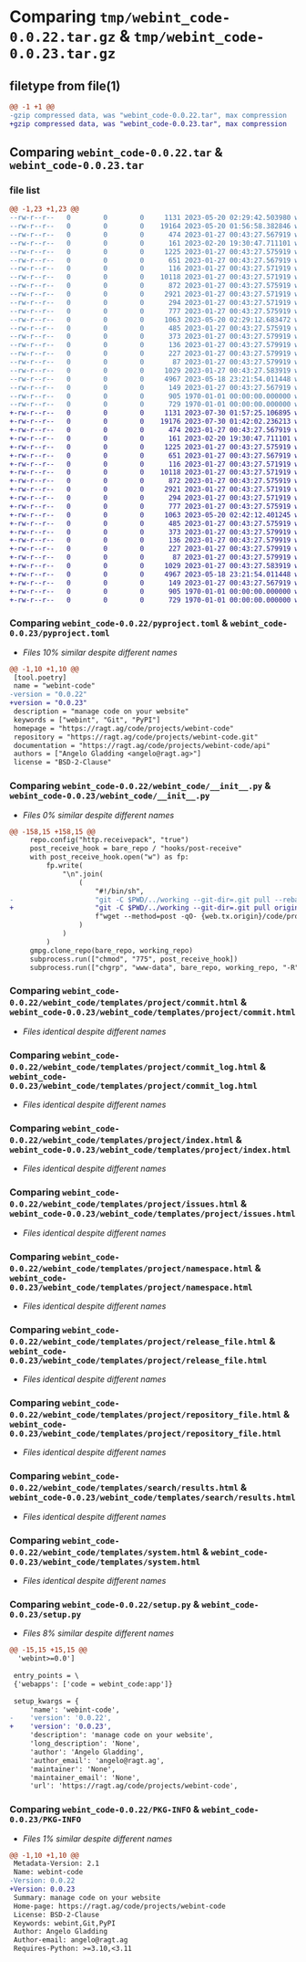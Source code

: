 # Comparing `tmp/webint_code-0.0.22.tar.gz` & `tmp/webint_code-0.0.23.tar.gz`

## filetype from file(1)

```diff
@@ -1 +1 @@
-gzip compressed data, was "webint_code-0.0.22.tar", max compression
+gzip compressed data, was "webint_code-0.0.23.tar", max compression
```

## Comparing `webint_code-0.0.22.tar` & `webint_code-0.0.23.tar`

### file list

```diff
@@ -1,23 +1,23 @@
--rw-r--r--   0        0        0     1131 2023-05-20 02:29:42.503980 webint_code-0.0.22/pyproject.toml
--rw-r--r--   0        0        0    19164 2023-05-20 01:56:58.382846 webint_code-0.0.22/webint_code/__init__.py
--rw-r--r--   0        0        0      474 2023-01-27 00:43:27.567919 webint_code-0.0.22/webint_code/templates/__init__.py
--rw-r--r--   0        0        0      161 2023-02-20 19:30:47.711101 webint_code-0.0.22/webint_code/templates/index.html
--rw-r--r--   0        0        0     1225 2023-01-27 00:43:27.575919 webint_code-0.0.22/webint_code/templates/project/commit.html
--rw-r--r--   0        0        0      651 2023-01-27 00:43:27.567919 webint_code-0.0.22/webint_code/templates/project/commit_log.html
--rw-r--r--   0        0        0      116 2023-01-27 00:43:27.571919 webint_code-0.0.22/webint_code/templates/project/created.html
--rw-r--r--   0        0        0    10118 2023-01-27 00:43:27.571919 webint_code-0.0.22/webint_code/templates/project/index.html
--rw-r--r--   0        0        0      872 2023-01-27 00:43:27.575919 webint_code-0.0.22/webint_code/templates/project/issues.html
--rw-r--r--   0        0        0     2921 2023-01-27 00:43:27.571919 webint_code-0.0.22/webint_code/templates/project/namespace.html
--rw-r--r--   0        0        0      294 2023-01-27 00:43:27.571919 webint_code-0.0.22/webint_code/templates/project/release.html
--rw-r--r--   0        0        0      777 2023-01-27 00:43:27.575919 webint_code-0.0.22/webint_code/templates/project/release_file.html
--rw-r--r--   0        0        0     1063 2023-05-20 02:29:12.683472 webint_code-0.0.22/webint_code/templates/project/repository_file.html
--rw-r--r--   0        0        0      485 2023-01-27 00:43:27.575919 webint_code-0.0.22/webint_code/templates/project/settings.html
--rw-r--r--   0        0        0      373 2023-01-27 00:43:27.579919 webint_code-0.0.22/webint_code/templates/projects.html
--rw-r--r--   0        0        0      136 2023-01-27 00:43:27.579919 webint_code-0.0.22/webint_code/templates/pypi/index.html
--rw-r--r--   0        0        0      227 2023-01-27 00:43:27.579919 webint_code-0.0.22/webint_code/templates/pypi/project.html
--rw-r--r--   0        0        0       87 2023-01-27 00:43:27.579919 webint_code-0.0.22/webint_code/templates/search/index.html
--rw-r--r--   0        0        0     1029 2023-01-27 00:43:27.583919 webint_code-0.0.22/webint_code/templates/search/results.html
--rw-r--r--   0        0        0     4967 2023-05-18 23:21:54.011448 webint_code-0.0.22/webint_code/templates/system.html
--rw-r--r--   0        0        0      149 2023-01-27 00:43:27.567919 webint_code-0.0.22/webint_code/templates/template.html
--rw-r--r--   0        0        0      905 1970-01-01 00:00:00.000000 webint_code-0.0.22/setup.py
--rw-r--r--   0        0        0      729 1970-01-01 00:00:00.000000 webint_code-0.0.22/PKG-INFO
+-rw-r--r--   0        0        0     1131 2023-07-30 01:57:25.106895 webint_code-0.0.23/pyproject.toml
+-rw-r--r--   0        0        0    19176 2023-07-30 01:42:02.236213 webint_code-0.0.23/webint_code/__init__.py
+-rw-r--r--   0        0        0      474 2023-01-27 00:43:27.567919 webint_code-0.0.23/webint_code/templates/__init__.py
+-rw-r--r--   0        0        0      161 2023-02-20 19:30:47.711101 webint_code-0.0.23/webint_code/templates/index.html
+-rw-r--r--   0        0        0     1225 2023-01-27 00:43:27.575919 webint_code-0.0.23/webint_code/templates/project/commit.html
+-rw-r--r--   0        0        0      651 2023-01-27 00:43:27.567919 webint_code-0.0.23/webint_code/templates/project/commit_log.html
+-rw-r--r--   0        0        0      116 2023-01-27 00:43:27.571919 webint_code-0.0.23/webint_code/templates/project/created.html
+-rw-r--r--   0        0        0    10118 2023-01-27 00:43:27.571919 webint_code-0.0.23/webint_code/templates/project/index.html
+-rw-r--r--   0        0        0      872 2023-01-27 00:43:27.575919 webint_code-0.0.23/webint_code/templates/project/issues.html
+-rw-r--r--   0        0        0     2921 2023-01-27 00:43:27.571919 webint_code-0.0.23/webint_code/templates/project/namespace.html
+-rw-r--r--   0        0        0      294 2023-01-27 00:43:27.571919 webint_code-0.0.23/webint_code/templates/project/release.html
+-rw-r--r--   0        0        0      777 2023-01-27 00:43:27.575919 webint_code-0.0.23/webint_code/templates/project/release_file.html
+-rw-r--r--   0        0        0     1063 2023-05-20 02:42:12.401245 webint_code-0.0.23/webint_code/templates/project/repository_file.html
+-rw-r--r--   0        0        0      485 2023-01-27 00:43:27.575919 webint_code-0.0.23/webint_code/templates/project/settings.html
+-rw-r--r--   0        0        0      373 2023-01-27 00:43:27.579919 webint_code-0.0.23/webint_code/templates/projects.html
+-rw-r--r--   0        0        0      136 2023-01-27 00:43:27.579919 webint_code-0.0.23/webint_code/templates/pypi/index.html
+-rw-r--r--   0        0        0      227 2023-01-27 00:43:27.579919 webint_code-0.0.23/webint_code/templates/pypi/project.html
+-rw-r--r--   0        0        0       87 2023-01-27 00:43:27.579919 webint_code-0.0.23/webint_code/templates/search/index.html
+-rw-r--r--   0        0        0     1029 2023-01-27 00:43:27.583919 webint_code-0.0.23/webint_code/templates/search/results.html
+-rw-r--r--   0        0        0     4967 2023-05-18 23:21:54.011448 webint_code-0.0.23/webint_code/templates/system.html
+-rw-r--r--   0        0        0      149 2023-01-27 00:43:27.567919 webint_code-0.0.23/webint_code/templates/template.html
+-rw-r--r--   0        0        0      905 1970-01-01 00:00:00.000000 webint_code-0.0.23/setup.py
+-rw-r--r--   0        0        0      729 1970-01-01 00:00:00.000000 webint_code-0.0.23/PKG-INFO
```

### Comparing `webint_code-0.0.22/pyproject.toml` & `webint_code-0.0.23/pyproject.toml`

 * *Files 10% similar despite different names*

```diff
@@ -1,10 +1,10 @@
 [tool.poetry]
 name = "webint-code"
-version = "0.0.22"
+version = "0.0.23"
 description = "manage code on your website"
 keywords = ["webint", "Git", "PyPI"]
 homepage = "https://ragt.ag/code/projects/webint-code"
 repository = "https://ragt.ag/code/projects/webint-code.git"
 documentation = "https://ragt.ag/code/projects/webint-code/api"
 authors = ["Angelo Gladding <angelo@ragt.ag>"]
 license = "BSD-2-Clause"
```

### Comparing `webint_code-0.0.22/webint_code/__init__.py` & `webint_code-0.0.23/webint_code/__init__.py`

 * *Files 0% similar despite different names*

```diff
@@ -158,15 +158,15 @@
     repo.config("http.receivepack", "true")
     post_receive_hook = bare_repo / "hooks/post-receive"
     with post_receive_hook.open("w") as fp:
         fp.write(
             "\n".join(
                 (
                     "#!/bin/sh",
-                    "git -C $PWD/../working --git-dir=.git pull --rebase",
+                    "git -C $PWD/../working --git-dir=.git pull origin main --rebase",
                     f"wget --method=post -qO- {web.tx.origin}/code/projects/{name}",
                 )
             )
         )
     gmpg.clone_repo(bare_repo, working_repo)
     subprocess.run(["chmod", "775", post_receive_hook])
     subprocess.run(["chgrp", "www-data", bare_repo, working_repo, "-R"])
```

### Comparing `webint_code-0.0.22/webint_code/templates/project/commit.html` & `webint_code-0.0.23/webint_code/templates/project/commit.html`

 * *Files identical despite different names*

### Comparing `webint_code-0.0.22/webint_code/templates/project/commit_log.html` & `webint_code-0.0.23/webint_code/templates/project/commit_log.html`

 * *Files identical despite different names*

### Comparing `webint_code-0.0.22/webint_code/templates/project/index.html` & `webint_code-0.0.23/webint_code/templates/project/index.html`

 * *Files identical despite different names*

### Comparing `webint_code-0.0.22/webint_code/templates/project/issues.html` & `webint_code-0.0.23/webint_code/templates/project/issues.html`

 * *Files identical despite different names*

### Comparing `webint_code-0.0.22/webint_code/templates/project/namespace.html` & `webint_code-0.0.23/webint_code/templates/project/namespace.html`

 * *Files identical despite different names*

### Comparing `webint_code-0.0.22/webint_code/templates/project/release_file.html` & `webint_code-0.0.23/webint_code/templates/project/release_file.html`

 * *Files identical despite different names*

### Comparing `webint_code-0.0.22/webint_code/templates/project/repository_file.html` & `webint_code-0.0.23/webint_code/templates/project/repository_file.html`

 * *Files identical despite different names*

### Comparing `webint_code-0.0.22/webint_code/templates/search/results.html` & `webint_code-0.0.23/webint_code/templates/search/results.html`

 * *Files identical despite different names*

### Comparing `webint_code-0.0.22/webint_code/templates/system.html` & `webint_code-0.0.23/webint_code/templates/system.html`

 * *Files identical despite different names*

### Comparing `webint_code-0.0.22/setup.py` & `webint_code-0.0.23/setup.py`

 * *Files 8% similar despite different names*

```diff
@@ -15,15 +15,15 @@
  'webint>=0.0']
 
 entry_points = \
 {'webapps': ['code = webint_code:app']}
 
 setup_kwargs = {
     'name': 'webint-code',
-    'version': '0.0.22',
+    'version': '0.0.23',
     'description': 'manage code on your website',
     'long_description': 'None',
     'author': 'Angelo Gladding',
     'author_email': 'angelo@ragt.ag',
     'maintainer': 'None',
     'maintainer_email': 'None',
     'url': 'https://ragt.ag/code/projects/webint-code',
```

### Comparing `webint_code-0.0.22/PKG-INFO` & `webint_code-0.0.23/PKG-INFO`

 * *Files 1% similar despite different names*

```diff
@@ -1,10 +1,10 @@
 Metadata-Version: 2.1
 Name: webint-code
-Version: 0.0.22
+Version: 0.0.23
 Summary: manage code on your website
 Home-page: https://ragt.ag/code/projects/webint-code
 License: BSD-2-Clause
 Keywords: webint,Git,PyPI
 Author: Angelo Gladding
 Author-email: angelo@ragt.ag
 Requires-Python: >=3.10,<3.11
```

